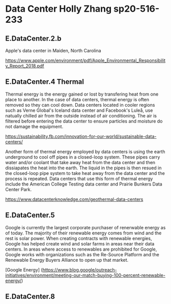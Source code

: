 # Data Center Holly Zhang sp20-516-233

## E.DataCenter.2.b

Apple's data center in Maiden, North Carolina 

<https://www.apple.com/environment/pdf/Apple_Environmental_Responsibility_Report_2018.pdf>

## E.DataCenter.4 Thermal

Thermal energy is the energy gained or lost by transfering heat from one place 
to another. In the case of data centers, thermal energy is often removed so they 
can cool down. Data centers located in cooler regions such as Verne Global's 
Iceland data center and Facebook's Luleå, use natually chilled air from the outside 
instead of air conditioning. The air is filtered before entering the data center to 
ensure particles and moisture do not damage the equipment.  

<https://sustainability.fb.com/innovation-for-our-world/sustainable-data-centers/>

Another form of thermal energy employed by data centers is using the earth 
underground to cool off pipes in a closed-loop system. These pipes carry water 
and/or coolant that take away heat from the data center and then dissiapates 
the heat into the earth. The liquid in the pipes is then resued in the 
closed-loop pipe system to take heat away from the data center and the process 
is repeated. Data centers that use this form of thermal energy include the 
American College Testing data center and Prairie Bunkers Data Center Park.

<https://www.datacenterknowledge.com/geothermal-data-centers>

## E.DataCenter.5

Google is currently the largest corporate purchaser of renerwable energy as of 
today. The majority of their renewable energy comes from wind and the rest is 
solar power. When creating contracts with renewable energies, Google has helped 
create wind and solar farms in areas near their data centers. In areas where 
access to renewables are prohibited for Google, Google works with organizations 
such as the Re-Source Platform and the Renewable Energy Buyers Alliance to open 
up that market.

[Google Energy] (https://www.blog.google/outreach-initiatives/environment/meeting-our-match-buying-100-percent-renewable-energy/)

## E.DataCenter.8


